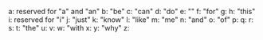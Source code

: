 a: reserved for "a" and "an"
b: "be"
c: "can"
d: "do"
e: ""
f: "for"
g:
h: "this"
i: reserved for "i"
j: "just"
k: "know"
l: "like"
m: "me"
n: "and"
o: "of"
p:
q:
r:
s:
t: "the"
u:
v:
w: "with
x:
y: "why"
z:
